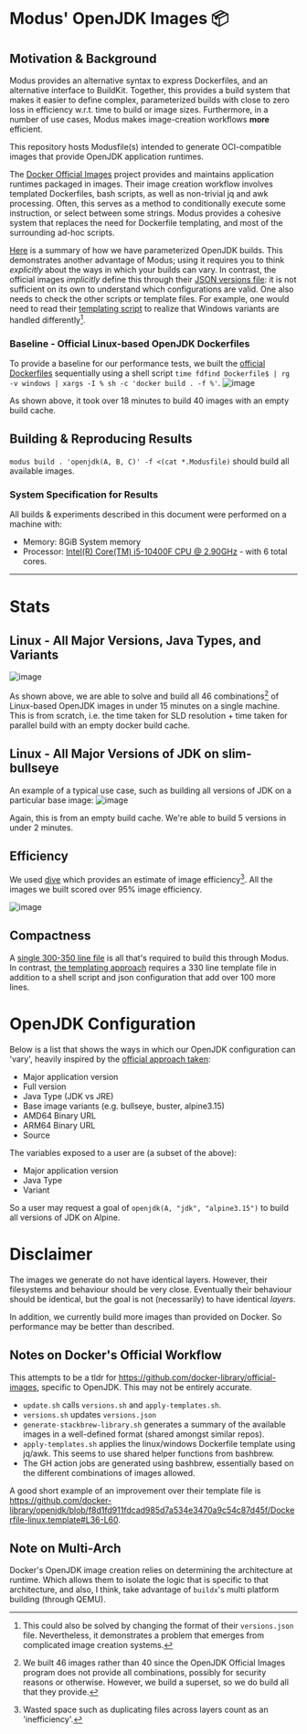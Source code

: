 # Modus' OpenJDK Images 📦

## Motivation & Background

Modus provides an alternative syntax to express Dockerfiles, and an alternative interface to BuildKit. Together, this provides a build system that makes it easier to define complex, parameterized builds with close to zero loss in efficiency w.r.t. time to build or image sizes. Furthermore, in a number of use cases, Modus makes image-creation workflows **more** efficient.

This repository hosts Modusfile(s) intended to generate OCI-compatible images that provide OpenJDK application runtimes. 

The [Docker Official Images](https://github.com/docker-library/official-images) project provides and maintains application runtimes packaged in images. Their image creation workflow involves templated Dockerfiles, bash scripts, as well as non-trivial jq and awk processing.
Often, this serves as a method to conditionally execute some instruction, or select between some strings. Modus provides a cohesive system that replaces the need for Dockerfile templating, and most of the surrounding ad-hoc scripts.

[Here](#openjdk-configuration) is a summary of how we have parameterized OpenJDK builds. This demonstrates another advantage of Modus; using it requires you to think *explicitly* about the ways in which your builds can vary. In contrast, the official images *implicitly* define this through their [JSON versions file](https://github.com/docker-library/openjdk/blob/master/versions.json): it is not sufficient on its own to understand which configurations are valid. One also needs to check the other scripts or template files. For example, one would need to read their [templating script](https://github.com/docker-library/openjdk/blob/master/apply-templates.sh) to realize that Windows variants are handled differently[^alt].

[^alt]: This could also be solved by changing the format of their `versions.json` file. Nevertheless, it demonstrates a problem that emerges from complicated image creation systems.

### Baseline - Official Linux-based OpenJDK Dockerfiles

To provide a baseline for our performance tests, we built the [official Dockerfiles](https://github.com/docker-library/openjdk) sequentially using a shell script `time fdfind Dockerfile$ | rg -v windows | xargs -I % sh -c 'docker build . -f %'`.
![image](https://user-images.githubusercontent.com/46009390/152375583-61cbeb04-4a4d-46ee-8e2e-f5eadc112aaa.png)

As shown above, it took over 18 minutes to build 40 images with an empty build cache.

## Building & Reproducing Results

`modus build . 'openjdk(A, B, C)' -f <(cat *.Modusfile)` should build all available images.

### System Specification for Results

All builds & experiments described in this document were performed on a machine with:
- Memory: 8GiB System memory
- Processor: [Intel(R) Core(TM) i5-10400F CPU @ 2.90GHz](https://www.intel.co.uk/content/www/uk/en/products/sku/199278/intel-core-i510400f-processor-12m-cache-up-to-4-30-ghz/specifications.html) - with 6 total cores.

---

# Stats

## Linux - All Major Versions, Java Types, and Variants

![image](https://user-images.githubusercontent.com/46009390/151715965-33c7e905-5e93-481b-ac26-bce68aa6c091.png)

As shown above, we are able to solve and build all 46 combinations[^46] of Linux-based OpenJDK images in under 15 minutes on a single machine.
This is from scratch, i.e. the time taken for SLD resolution + time taken for parallel build with an empty docker build cache.

[^46]: We built 46 images rather than 40 since the OpenJDK Official Images program does not provide all combinations, possibly for security reasons or otherwise. However, we build a superset, so we do build all that they provide.

## Linux - All Major Versions of JDK on slim-bullseye

An example of a typical use case, such as building all versions of JDK on a particular base image:
![image](https://user-images.githubusercontent.com/46009390/152064170-e59cba81-beac-411e-b078-1e64f5f186ed.png)

Again, this is from an empty build cache. We're able to build 5 versions in under 2 minutes.

## Efficiency

We used [dive](https://github.com/wagoodman/dive) which provides an estimate of image efficiency[^1]. All the images we built scored over 95% image efficiency.

![image](https://user-images.githubusercontent.com/46009390/151718407-ba89e8d3-f2be-4ffe-a861-8cbb211395c0.png)

[^1]: Wasted space such as duplicating files across layers count as an 'inefficiency'.

## Compactness

A [single 300-350 line file](./linux.Modusfile) is all that's required to build this through Modus. In contrast, [the templating approach](https://github.com/docker-library/openjdk/blob/c6190d5cbbefd5233c190561fda803f742ae8241/Dockerfile-linux.template) requires a 330 line template file in addition to a shell script and json configuration that add over 100 more lines.

# OpenJDK Configuration

Below is a list that shows the ways in which our OpenJDK configuration can 'vary', heavily inspired by the [official approach taken](https://github.com/docker-library/openjdk):
- Major application version
- Full version
- Java Type (JDK vs JRE)
- Base image variants (e.g. bullseye, buster, alpine3.15)
- AMD64 Binary URL
- ARM64 Binary URL
- Source

The variables exposed to a user are (a subset of the above):
- Major application version
- Java Type
- Variant

So a user may request a goal of `openjdk(A, "jdk", "alpine3.15")` to build all versions of JDK on Alpine.

# Disclaimer

The images we generate do not have identical layers. However, their filesystems and behaviour should be very close. Eventually their behaviour should be identical, but the goal is not (necessarily) to have identical *layers*.

In addition, we currently build more images than provided on Docker. So performance may be better than described.

## Notes on Docker's Official Workflow

This attempts to be a tldr for https://github.com/docker-library/official-images,
specific to OpenJDK.
This may not be entirely accurate.

- `update.sh` calls `versions.sh` and `apply-templates.sh`.
- `versions.sh` updates `versions.json`
- `generate-stackbrew-library.sh` generates a summary of the available
images in a well-defined format (shared amongst similar repos).
- `apply-templates.sh` applies the linux/windows Dockerfile template using
jq/awk. This seems to use shared helper functions from bashbrew.
- The GH action jobs are generated using bashbrew, essentially based on
the different combinations of images allowed.

A good short example of an improvement over their template file is https://github.com/docker-library/openjdk/blob/f8d1fd911fdcad985d7a534e3470a9c54c87d45f/Dockerfile-linux.template#L36-L60.

## Note on Multi-Arch

Docker's OpenJDK image creation relies on determining the architecture at runtime.
Which allows them to isolate the logic that is specific to that architecture, and
also, I think, take advantage of `buildx`'s multi platform building (through QEMU).
